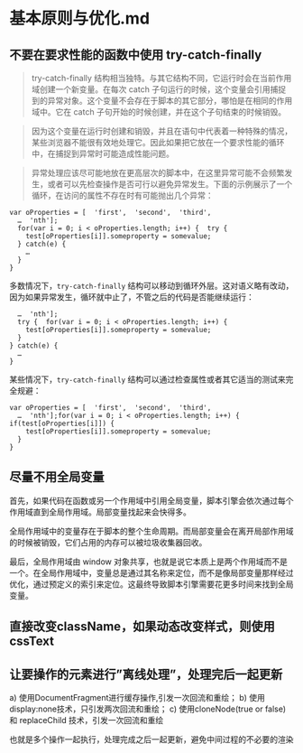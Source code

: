 # 基本原则与优化.md

## 不要在要求性能的函数中使用 try-catch-finally

> try-catch-finally 结构相当独特。与其它结构不同，它运行时会在当前作用域创建一个新变量。在每次 catch 子句运行的时候，这个变量会引用捕捉到的异常对象。这个变量不会存在于脚本的其它部分，哪怕是在相同的作用域中。它在 catch 子句开始的时候创建，并在这个子句结束的时候销毁。

>因为这个变量在运行时创建和销毁，并且在语句中代表着一种特殊的情况，某些浏览器不能很有效地处理它。因此如果把它放在一个要求性能的循环中，在捕捉到异常时可能造成性能问题。

>异常处理应该尽可能地放在更高层次的脚本中，在这里异常可能不会频繁发生，或者可以先检查操作是否可行以避免异常发生。下面的示例展示了一个循环，在访问的属性不存在时有可能抛出几个异常：
```
var oProperties = [  'first',  'second',  'third',
  …  'nth'];
  for(var i = 0; i < oProperties.length; i++) {  try {
    test[oProperties[i]].someproperty = somevalue;
  } catch(e) {
    …
  }
}
```
多数情况下，`try-catch-finally` 结构可以移动到循环外层。这对语义略有改动，因为如果异常发生，循环就中止了，不管之后的代码是否能继续运行：
```var oProperties = [  'first',  'second',  'third',
  …  'nth'];
  try {  for(var i = 0; i < oProperties.length; i++) {
    test[oProperties[i]].someproperty = somevalue;
  }
} catch(e) {
  …
}
```
某些情况下，`try-catch-finally` 结构可以通过检查属性或者其它适当的测试来完全规避：
```
var oProperties = [  'first',  'second',  'third',
  …  'nth'];for(var i = 0; i < oProperties.length; i++) {  if(test[oProperties[i]]) {
    test[oProperties[i]].someproperty = somevalue;
  }
}
```

## 尽量不用全局变量

首先，如果代码在函数或另一个作用域中引用全局变量，脚本引擎会依次通过每个作用域直到全局作用域。局部变量找起来会快得多。

全局作用域中的变量存在于脚本的整个生命周期。而局部变量会在离开局部作用域的时候被销毁，它们占用的内存可以被垃圾收集器回收。

最后，全局作用域由 window 对象共享，也就是说它本质上是两个作用域而不是一个。在全局作用域中，变量总是通过其名称来定位，而不是像局部变量那样经过优化，通过预定义的索引来定位。这最终导致脚本引擎需要花更多时间来找到全局变量。

## 直接改变className，如果动态改变样式，则使用cssText


## 让要操作的元素进行”离线处理”，处理完后一起更新

a) 使用DocumentFragment进行缓存操作,引发一次回流和重绘；
b) 使用display:none技术，只引发两次回流和重绘；
c) 使用cloneNode(true or false) 和 replaceChild 技术，引发一次回流和重绘

也就是多个操作一起执行，处理完成之后一起更新，避免中间过程的不必要的渲染